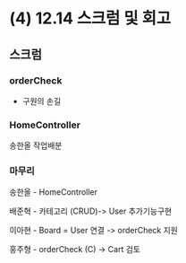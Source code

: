 # (4) 12.14 스크럼 및 회고

## 스크럼

  

### orderCheck

- 구원의 손길

  

### HomeController

송한올 작업배분

  

### 마무리

송한올 - HomeController

배준혁 - 카테고리 (CRUD)-> User 추가기능구현

이아현 - Board = User 연결 -> orderCheck 지원

홍주형 - orderCheck (C) -> Cart 검토


